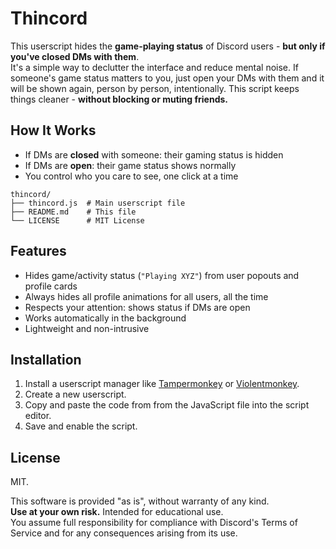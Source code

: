 # Thincord

This userscript hides the **game-playing status** of Discord users - **but only if you've closed DMs with them**.<br>
It's a simple way to declutter the interface and reduce mental noise. If someone's game status matters to you, just open your DMs with them and it will be shown again, person by person, intentionally.
This script keeps things cleaner - **without blocking or muting friends.**

## How It Works

- If DMs are **closed** with someone: their gaming status is hidden
- If DMs are **open**: their game status shows normally
- You control who you care to see, one click at a time

```
thincord/
├── thincord.js  # Main userscript file
├── README.md    # This file
└── LICENSE      # MIT License
```

## Features

- Hides game/activity status (`"Playing XYZ"`) from user popouts and profile cards
- Always hides all profile animations for all users, all the time
- Respects your attention: shows status if DMs are open
- Works automatically in the background
- Lightweight and non-intrusive

## Installation

1. Install a userscript manager like [Tampermonkey](https://tampermonkey.net/) or [Violentmonkey](https://violentmonkey.github.io/).
2. Create a new userscript.
3. Copy and paste the code from from the JavaScript file into the script editor.
4. Save and enable the script.

## License

MIT.

This software is provided "as is", without warranty of any kind.<br>
**Use at your own risk.** Intended for educational use.<br>
You assume full responsibility for compliance with Discord's Terms of Service and for any consequences arising from its use.
